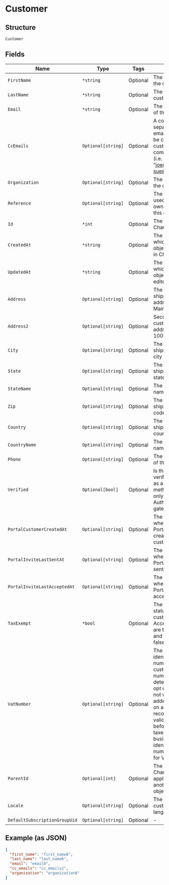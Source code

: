 
# Customer

## Structure

`Customer`

## Fields

| Name | Type | Tags | Description |
|  --- | --- | --- | --- |
| `FirstName` | `*string` | Optional | The first name of the customer |
| `LastName` | `*string` | Optional | The last name of the customer |
| `Email` | `*string` | Optional | The email address of the customer |
| `CcEmails` | `Optional[string]` | Optional | A comma-separated list of emails that should be cc’d on all customer communications (i.e. “joe@example.com, sue@example.com”) |
| `Organization` | `Optional[string]` | Optional | The organization of the customer |
| `Reference` | `Optional[string]` | Optional | The unique identifier used within your own application for this customer |
| `Id` | `*int` | Optional | The customer ID in Chargify |
| `CreatedAt` | `*string` | Optional | The timestamp in which the customer object was created in Chargify |
| `UpdatedAt` | `*string` | Optional | The timestamp in which the customer object was last edited |
| `Address` | `Optional[string]` | Optional | The customer’s shipping street address (i.e. “123 Main St.”) |
| `Address2` | `Optional[string]` | Optional | Second line of the customer’s shipping address i.e. “Apt. 100” |
| `City` | `Optional[string]` | Optional | The customer’s shipping address city (i.e. “Boston”) |
| `State` | `Optional[string]` | Optional | The customer’s shipping address state (i.e. “MA”) |
| `StateName` | `Optional[string]` | Optional | The customer's full name of state |
| `Zip` | `Optional[string]` | Optional | The customer’s shipping address zip code (i.e. “12345”) |
| `Country` | `Optional[string]` | Optional | The customer shipping address country |
| `CountryName` | `Optional[string]` | Optional | The customer's full name of country |
| `Phone` | `Optional[string]` | Optional | The phone number of the customer |
| `Verified` | `Optional[bool]` | Optional | Is the customer verified to use ACH as a payment method. Available only on Authorize.Net gateway |
| `PortalCustomerCreatedAt` | `Optional[string]` | Optional | The timestamp of when the Billing Portal entry was created at for the customer |
| `PortalInviteLastSentAt` | `Optional[string]` | Optional | The timestamp of when the Billing Portal invite was last sent at |
| `PortalInviteLastAcceptedAt` | `Optional[string]` | Optional | The timestamp of when the Billing Portal invite was last accepted |
| `TaxExempt` | `*bool` | Optional | The tax exempt status for the customer. Acceptable values are true or 1 for true and false or 0 for false. |
| `VatNumber` | `Optional[string]` | Optional | The VAT business identification number for the customer. This number is used to determine VAT tax opt out rules. It is not validated when added or updated on a customer record. Instead, it is validated via VIES before calculating taxes. Only valid business identification numbers will allow for VAT opt out. |
| `ParentId` | `Optional[int]` | Optional | The parent ID in Chargify if applicable. Parent is another Customer object. |
| `Locale` | `Optional[string]` | Optional | The locale for the customer to identify language-region |
| `DefaultSubscriptionGroupUid` | `Optional[string]` | Optional | - |

## Example (as JSON)

```json
{
  "first_name": "first_name8",
  "last_name": "last_name6",
  "email": "email8",
  "cc_emails": "cc_emails2",
  "organization": "organization8"
}
```

